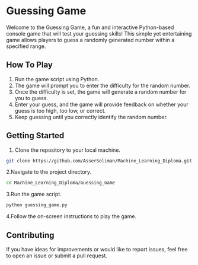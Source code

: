 # Guessing Game

Welcome to the Guessing Game, a fun and interactive Python-based console game that will test your guessing skills! This simple yet entertaining game allows players to guess a randomly generated number within a specified range.

## How To Play 

1. Run the game script using Python.
2. The game will prompt you to enter the difficulty for the random number.
3. Once the difficulty is set, the game will generate a random number for you to guess.
4. Enter your guess, and the game will provide feedback on whether your guess is too high, too low, or correct.
5. Keep guessing until you correctly identify the random number.

## Getting Started

1. Clone the repository to your local machine.
```bash
git clone https://github.com/AsserSoliman/Machine_Learning_Diploma.git
```

2.Navigate to the project directory.
```bash
cd Machine_Learning_Diploma/Guessing_Game
```

3.Run the game script.
```bash
python guessing_game.py
```

4.Follow the on-screen instructions to play the game.


## Contributing

If you have ideas for improvements or would like to report issues, feel free to open an issue or submit a pull request.